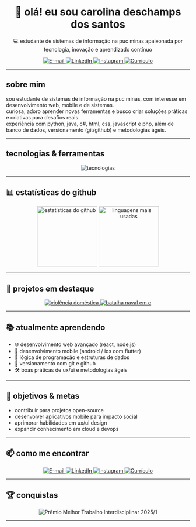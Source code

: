 <h1 align="center">👋 olá! eu sou carolina deschamps dos santos</h1>

<p align="center">
  💻 estudante de sistemas de informação na puc minas  
  apaixonada por tecnologia, inovação e aprendizado contínuo  
</p>

<p align="center">
  <a href="mailto:carolina.deschamps@sga.pucminas.br">
    <img src="https://img.shields.io/badge/E--mail-D14836?style=for-the-badge&logo=gmail&logoColor=white" alt="E-mail" />
  </a>
  <a href="https://www.linkedin.com/in/carolina-deschamps-dos-santos-11b811365" target="_blank">
    <img src="https://img.shields.io/badge/LinkedIn-0A66C2?style=for-the-badge&logo=linkedin&logoColor=white" alt="LinkedIn" />
  </a>
  <a href="https://www.instagram.com/ds.caroll" target="_blank">
    <img src="https://img.shields.io/badge/Instagram-E4405F?style=for-the-badge&logo=instagram&logoColor=white" alt="Instagram" />
  </a>
  <a href="https://github.com/carolina879/CarolinadeschampsdosSantosCurriculo.pdf" target="_blank">
    <img src="https://img.shields.io/badge/Currículo-Download-red?style=for-the-badge&logo=adobeacrobatreader&logoColor=white" alt="Currículo" />
  </a>
</p>

---

##  sobre mim

sou estudante de sistemas de informação na puc minas, com interesse em desenvolvimento web, mobile e de sistemas.  
curiosa, adoro aprender novas ferramentas e busco criar soluções práticas e criativas para desafios reais.  
experiência com python, java, c#, html, css, javascript e php, além de banco de dados, versionamento (git/github) e metodologias ágeis.  

---

##  tecnologias & ferramentas

<p align="center">
  <img src="https://skillicons.dev/icons?i=html,css,js,java,python,php,cs,git,github,vscode,figma,mysql" alt="tecnologias" />
</p>

---

## 📊 estatísticas do github

<div align="center">
  <img height="165em" src="https://github-readme-stats.vercel.app/api?username=carolina879&show_icons=true&theme=tokyonight&hide_border=true&count_private=true" alt="estatísticas do github" />
  <img height="165em" src="https://github-readme-stats.vercel.app/api/top-langs/?username=carolina879&layout=compact&theme=tokyonight&hide_border=true" alt="linguagens mais usadas" />
</div>

---

## 🌟 projetos em destaque

<p align="center">
  <a href="https://github.com/carolina879/violencia-domestica-" target="_blank">
    <img src="https://github-readme-stats.vercel.app/api/pin/?username=carolina879&repo=violencia-domestica-&theme=tokyonight" alt="violência doméstica" />
  </a>
  <a href="https://github.com/carolina879/batalha-naval-em-c-" target="_blank">
    <img src="https://github-readme-stats.vercel.app/api/pin/?username=carolina879&repo=batalha-naval-em-c-&theme=tokyonight" alt="batalha naval em c" />
  </a>
</p>



---

## 📚 atualmente aprendendo

- 🌐 desenvolvimento web avançado (react, node.js)  
- 📱 desenvolvimento mobile (android / ios com flutter)  
- 🧩 lógica de programação e estruturas de dados  
- 🔧 versionamento com git e github  
- 🛠 boas práticas de ux/ui e metodologias ágeis  

---

## 🎯 objetivos & metas

- contribuir para projetos open-source  
- desenvolver aplicativos mobile para impacto social  
- aprimorar habilidades em ux/ui design  
- expandir conhecimento em cloud e devops  

---

## 📫 como me encontrar

<p align="center">
  <a href="mailto:carolina.deschamps@sga.pucminas.br">
    <img src="https://img.shields.io/badge/E--mail-D14836?style=for-the-badge&logo=gmail&logoColor=white" alt="E-mail" />
  </a>
  <a href="https://www.linkedin.com/in/carolina-deschamps-dos-santos-11b811365" target="_blank">
    <img src="https://img.shields.io/badge/LinkedIn-0A66C2?style=for-the-badge&logo=linkedin&logoColor=white" alt="LinkedIn" />
  </a>
  <a href="https://www.instagram.com/ds.caroll" target="_blank">
    <img src="https://img.shields.io/badge/Instagram-E4405F?style=for-the-badge&logo=instagram&logoColor=white" alt="Instagram" />
  </a>
  <a href="https://github.com/carolina879/CarolinadeschampsdosSantosCurriculo.pdf" target="_blank">
    <img src="https://img.shields.io/badge/Currículo-Download-red?style=for-the-badge&logo=adobeacrobatreader&logoColor=white" alt="Currículo" />
  </a>
</p>

---

## 🏆 conquistas

<p align="center">
  <img src="https://img.shields.io/badge/Prêmio-Melhor%20Trabalho%20Interdisciplinar%20e%20Aplicações%20Web%202025/1-yellow" alt="Prêmio Melhor Trabalho Interdisciplinar 2025/1" />
</p>

---


